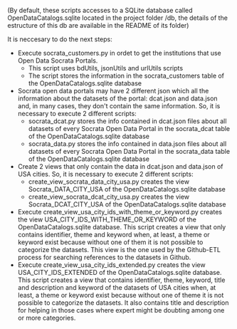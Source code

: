 (By default, these scripts accesses to a SQLite database called OpenDataCatalogs.sqlite located in the project folder /db, the     details of the estructure of this db are available in the README of its folder)

It is neccesary to do the next steps:

- Execute socrata_customers.py in ordet to get the institutions that use Open Data Socrata Portals.
    - This script uses bdUtils, jsonUtils and urlUtils scripts
    - The script stores the information in the socrata_customers table of the OpenDataCatalogs.sqlite database
- Socrata open data portals may have 2 different json which all the information about the datasets of the portal: dcat.json and     data.json and, in many cases, they don't contain the same information. So, it is necessary to execute 2 different scripts:
    - socrata_dcat.py stores the info contained in dcat.json files about all datasets of every Socrata Open Data Portal in the socrata_dcat table of the OpenDataCatalogs.sqlite database  
    - socrata_data.py stores the info contained in data.json files about all datasets of every Socrata Open Data Portal in the socrata_data table of the OpenDataCatalogs.sqlite database 
- Create 2 views that only contain the data in dcat.json and data.json of USA cities. So, it is necessary to execute 2 different     scripts:      
    - create_view_socrata_data_city_usa.py creates the view Socrata_DATA_CITY_USA of the OpenDataCatalogs.sqlite database  
    - create_view_socrata_dcat_city_usa.py creates the view Socrata_DCAT_CITY_USA of the OpenDataCatalogs.sqlite database
- Execute create_view_usa_city_ids_with_theme_or_keyword.py creates the view USA_CITY_IDS_WITH_THEME_OR_KEYWORD  of the OpenDataCatalogs.sqlite database. This script creates a view that only contains identifier, theme and keyword when, at least, a theme or keyword exist because without one of them it is not possible to categorize the datasets. This view is the one used by the Github-ETL process for searching references to the datasets in Github.
- Execute create_view_usa_city_ids_extended.py creates the view USA_CITY_IDS_EXTENDED of the OpenDataCatalogs.sqlite database. This script creates a view that contains identifier, theme, keyword, title and description and keyword of the datasets of USA cities when, at least, a theme or keyword exist because without one of theme it is not possible to categorize the datasets. It also contains title and description for helping in those cases where expert might be doubting among one or more categories.
